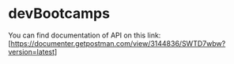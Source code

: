 # devBootcamps

You can find documentation of API on this link: [https://documenter.getpostman.com/view/3144836/SWTD7wbw?version=latest]
